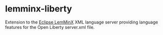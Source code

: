 # lemminx-liberty

Extension to the [Eclipse LemMinX](https://github.com/eclipse/lemminx) XML language server providing language features for the Open Liberty server.xml file.

